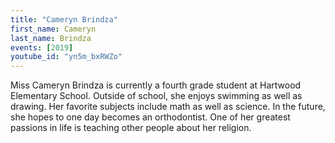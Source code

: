 ```yaml
---
title: "Cameryn Brindza"
first_name: Cameryn
last_name: Brindza
events: [2019]
youtube_id: "yn5m_bxRWZo"
---
```


Miss Cameryn Brindza is currently a fourth grade student at Hartwood Elementary School. Outside of school, she enjoys swimming as well as drawing. Her favorite subjects include math as well as science. In the future, she hopes to one day becomes an orthodontist. One of her greatest passions in life is teaching other people about her religion.

